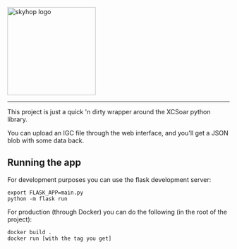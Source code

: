 <a href="https://skyhop.org"><img src="https://skyhop.org/assets/images/skyhop.png" width=200 alt="skyhop logo" /></a>

----

This project is just a quick 'n dirty wrapper around the XCSoar python library.

You can upload an IGC file through the web interface, and you'll get a JSON blob with some data back.

## Running the app

For development purposes you can use the flask development server:

```
export FLASK_APP=main.py
python -m flask run
```

For production (through Docker) you can do the following (in the root of the project):

```
docker build .
docker run [with the tag you get]
```

